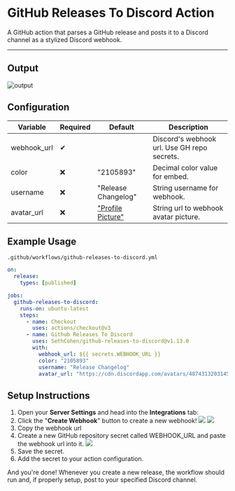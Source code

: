 # GitHub Releases To Discord Action
A GitHub action that parses a GitHub release and posts it to a Discord channel as a stylized Discord webhook.

---
## Output
![output](https://i.imgur.com/Zf3TXtb.png)

## Configuration

| Variable   | Required | Default                                                                                                   | Description                                |
|------------|----------|----------------------------------------------------------------------------------------------------------------|--------------------------------------------|
| webhook_url | ✔      |                                                                                                                | Discord's webhook url. Use GH repo secrets. |
| color      | ❌       | "2105893"                                                                                                      | Decimal color value for embed.             |
| username   | ❌       | "Release Changelog"                                                                                            | String username for webhook.               |
| avatar_url | ❌       | ["Profile Picture"](https://cdn.discordapp.com/avatars/487431320314576937/bd64361e4ba6313d561d54e78c9e7171.png) | String url to webhook avatar picture.      |

## Example Usage

`.github/workflows/github-releases-to-discord.yml`
```yaml
on:
  release:
    types: [published]

jobs:
  github-releases-to-discord:
    runs-on: ubuntu-latest
    steps:
      - name: Checkout
        uses: actions/checkout@v3
      - name: Github Releases To Discord
        uses: SethCohen/github-releases-to-discord@v1.13.0
        with:
          webhook_url: ${{ secrets.WEBHOOK_URL }}
          color: "2105893"
          username: "Release Changelog"
          avatar_url: "https://cdn.discordapp.com/avatars/487431320314576937/bd64361e4ba6313d561d54e78c9e7171.png"
```

## Setup Instructions
1. Open your **Server Settings** and head into the **Integrations** tab:
2. Click the "**Create Webhook**" button to create a new webhook!
   ![](https://support.discord.com/hc/article_attachments/1500000463501/Screen_Shot_2020-12-15_at_4.41.53_PM.png)
   ![](https://support.discord.com/hc/article_attachments/360101553853/Screen_Shot_2020-12-15_at_4.51.38_PM.png)
3. Copy the webhook url
4. Create a new GitHub repository secret called WEBHOOK_URL and paste the webhook url into it.
   ![](https://i.imgur.com/hAaNOds.png)
5. Save the secret.
6. Add the secret to your action configuration.

And you're done! Whenever you create a new release, the workflow should run and, if properly setup, post to your specified Discord channel.

